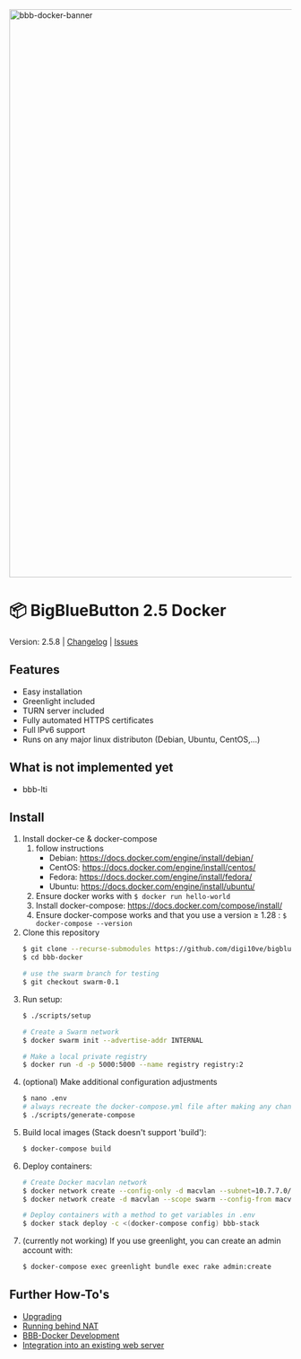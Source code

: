 <img width="1012" alt="bbb-docker-banner" src="https://user-images.githubusercontent.com/1273169/141153216-0386cd4e-0aaf-473a-8f42-a048e52ed0d7.png">


# 📦 BigBlueButton 2.5 Docker

Version: 2.5.8 | [Changelog](CHANGELOG.md) | [Issues](https://github.com/bigbluebutton/docker/issues)

## Features
- Easy installation
- Greenlight included
- TURN server included
- Fully automated HTTPS certificates
- Full IPv6 support
- Runs on any major linux distributon (Debian, Ubuntu, CentOS,...)

## What is not implemented yet
- bbb-lti

## Install
1. Install docker-ce & docker-compose
    1. follow instructions
        * Debian: https://docs.docker.com/engine/install/debian/
        * CentOS: https://docs.docker.com/engine/install/centos/
        * Fedora: https://docs.docker.com/engine/install/fedora/
        * Ubuntu: https://docs.docker.com/engine/install/ubuntu/
    2. Ensure docker works with `$ docker run hello-world`
    3. Install docker-compose: https://docs.docker.com/compose/install/
    4. Ensure docker-compose works and that you use a version ≥ 1.28 : `$ docker-compose --version`
2. Clone this repository
   ```sh
   $ git clone --recurse-submodules https://github.com/digi10ve/bigbluebutton-docker.git bbb-docker
   $ cd bbb-docker

   # use the swarm branch for testing
   $ git checkout swarm-0.1
   ```
3. Run setup:
   ```bash
   $ ./scripts/setup
   
   # Create a Swarm network
   $ docker swarm init --advertise-addr INTERNAL
   
   # Make a local private registry
   $ docker run -d -p 5000:5000 --name registry registry:2
   ```
4. (optional) Make additional configuration adjustments
   ```bash
   $ nano .env
   # always recreate the docker-compose.yml file after making any changes
   $ ./scripts/generate-compose
   ```
5. Build local images (Stack doesn't support 'build'):
   ```bash
   $ docker-compose build
   ```
6. Deploy containers:
   ```bash
   # Create Docker macvlan network
   $ docker network create --config-only -d macvlan --subnet=10.7.7.0/24 --gateway=10.7.7.1 -o parent=ens4 macvlan-conf
   $ docker network create -d macvlan --scope swarm --config-from macvlan-conf bbb-macvlan

   # Deploy containers with a method to get variables in .env
   $ docker stack deploy -c <(docker-compose config) bbb-stack
   
   ``` 
7. (currently not working)
   If you use greenlight, you can create an admin account with:
    ```bash
    $ docker-compose exec greenlight bundle exec rake admin:create
    ```

## Further How-To's
- [Upgrading](docs/upgrading.md)
- [Running behind NAT](docs/behind-nat.md)
- [BBB-Docker Development](docs/development.md)
- [Integration into an existing web server](docs/existing-web-server.md)

